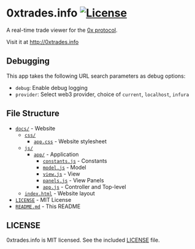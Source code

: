 # 0xtrades.info [![License](https://img.shields.io/badge/license-MIT-blue.svg)](https://github.com/vsergeev/0xtrades.info/blob/master/LICENSE)

A real-time trade viewer for the [0x protocol](href="https://0xproject.com/").

Visit it at http://0xtrades.info

## Debugging

This app takes the following URL search parameters as debug options:

* `debug`: Enable debug logging
* `provider`: Select web3 provider, choice of `current`, `localhost`, `infura`

## File Structure

* [`docs/`](docs/) - Website
    * [`css/`](docs/css)
        * [`app.css`](docs/css/app.css) - Website stylesheet
    * [`js/`](docs/js)
        * [`app/`](docs/js/app) - Application
            * [`constants.js`](docs/js/app/constants.js) - Constants
            * [`model.js`](docs/js/app/model.js) - Model
            * [`view.js`](docs/js/app/view.js) - View
            * [`panels.js`](docs/js/app/panels.js) - View Panels
            * [`app.js`](docs/js/app/app.js) - Controller and Top-level
    * [`index.html`](docs/index.html) - Website layout
* [`LICENSE`](LICENSE) - MIT License
* [`README.md`](README.md) - This README

## LICENSE

0xtrades.info is MIT licensed. See the included [LICENSE](LICENSE) file.

